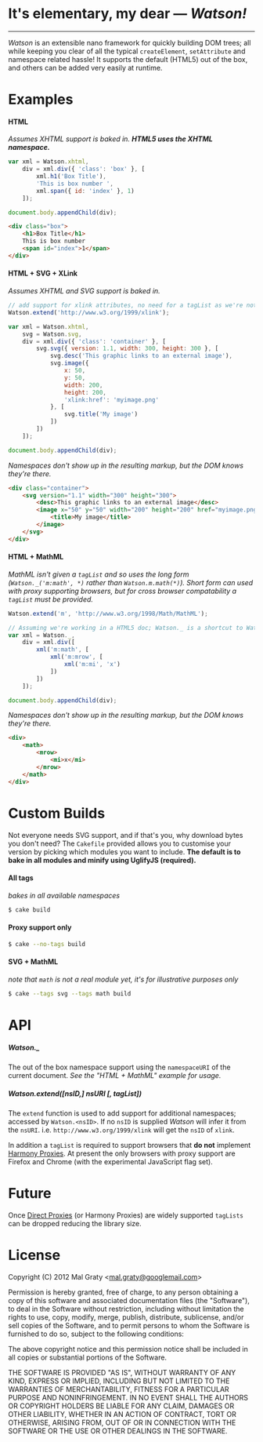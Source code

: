 # It's elementary, my dear &mdash; _Watson!_
---

_Watson_ is an extensible nano framework for quickly building DOM trees; all while keeping you clear of all the typical `createElement`, `setAttribute` and namespace related hassle! It supports the default (HTML5) out of the box, and others can be added very easily at runtime.

# Examples

#### HTML

_Assumes XHTML support is baked in. **HTML5 uses the XHTML namespace.**_

```js
var xml = Watson.xhtml,
    div = xml.div({ 'class': 'box' }, [
        xml.h1('Box Title'),
        'This is box number ',
        xml.span({ id: 'index' }, 1)
    ]);

document.body.appendChild(div);
```

```html
<div class="box">
    <h1>Box Title</h1>
    This is box number
    <span id="index">1</span>
</div>
```

#### HTML + SVG + XLink

_Assumes XHTML and SVG support is baked in._

```js
// add support for xlink attributes, no need for a tagList as we're not using Watson.xlink
Watson.extend('http://www.w3.org/1999/xlink');

var xml = Watson.xhtml,
    svg = Watson.svg,
    div = xml.div({ 'class': 'container' }, [
        svg.svg({ version: 1.1, width: 300, height: 300 }, [
            svg.desc('This graphic links to an external image'),
            svg.image({
                x: 50,
                y: 50,
                width: 200,
                height: 200,
                'xlink:href': 'myimage.png'
            }, [
                svg.title('My image')
            ])
        ])
    ]);

document.body.appendChild(div);
```

_Namespaces don't show up in the resulting markup, but the DOM knows they're there._

```html
<div class="container">
    <svg version="1.1" width="300" height="300">
        <desc>This graphic links to an external image</desc>
        <image x="50" y="50" width="200" height="200" href="myimage.png">
            <title>My image</title>
        </image>
    </svg>
</div>
```

#### HTML + MathML

_MathML isn't given a `tagList` and so uses the long form (`Watson._('m:math', *)` rather than `Watson.m.math(*)`). Short form can used with proxy supporting browsers, but for cross browser compatability a `tagList` must be provided._

```js
Watson.extend('m', 'http://www.w3.org/1998/Math/MathML');

// Assuming we're working in a HTML5 doc; Watson._ is a shortcut to Watson.xhtml
var xml = Watson._,
    div = xml.div([
        xml('m:math', [
            xml('m:mrow', [
                xml('m:mi', 'x')
            ])
        ])
    ]);

document.body.appendChild(div);
```

_Namespaces don't show up in the resulting markup, but the DOM knows they're there._

```html
<div>
    <math>
        <mrow>
            <mi>x</mi>
        </mrow>
    </math>
</div>
```

# Custom Builds

Not everyone needs SVG support, and if that's you, why download bytes you don't need? The `Cakefile` provided allows you to customise your version by picking which modules you want to include. **The default is to bake in all modules and minify using UglifyJS (required).**

#### All tags

_bakes in all available namespaces_

```sh
$ cake build
```

#### Proxy support only

```sh
$ cake --no-tags build
```

#### SVG + MathML

_note that `math` is not a real module yet, it's for illustrative purposes only_

```sh
$ cake --tags svg --tags math build
```

# API

##### Watson._

The out of the box namespace support using the `namespaceURI` of the current document. _See the "HTML + MathML" example for usage._

##### Watson.extend([nsID,] nsURI [, tagList])

The `extend` function is used to add support for additional namespaces; accessed by `Watson.<nsID>`. If no `nsID` is supplied _Watson_ will infer it from the `nsURI`. i.e. `http://www.w3.org/1999/xlink` will get the `nsID` of `xlink`.

In addition a `tagList` is required to support browsers that **do not** implement [Harmony Proxies](http://wiki.ecmascript.org/doku.php?id=harmony:proxies). At present the only browsers with proxy support are Firefox and Chrome (with the experimental JavaScript flag set).

# Future

Once [Direct Proxies](http://wiki.ecmascript.org/doku.php?id=harmony:direct_proxies) (or Harmony Proxies) are widely supported `tagLists` can be dropped reducing the library size.

# License

Copyright (C) 2012 Mal Graty &lt;mal.graty@googlemail.com&gt;

Permission is hereby granted, free of charge, to any person obtaining a copy
of this software and associated documentation files (the "Software"), to deal
in the Software without restriction, including without limitation the rights
to use, copy, modify, merge, publish, distribute, sublicense, and/or sell
copies of the Software, and to permit persons to whom the Software is
furnished to do so, subject to the following conditions:

The above copyright notice and this permission notice shall be included in
all copies or substantial portions of the Software.

THE SOFTWARE IS PROVIDED "AS IS", WITHOUT WARRANTY OF ANY KIND, EXPRESS OR
IMPLIED, INCLUDING BUT NOT LIMITED TO THE WARRANTIES OF MERCHANTABILITY,
FITNESS FOR A PARTICULAR PURPOSE AND NONINFRINGEMENT. IN NO EVENT SHALL THE
AUTHORS OR COPYRIGHT HOLDERS BE LIABLE FOR ANY CLAIM, DAMAGES OR OTHER
LIABILITY, WHETHER IN AN ACTION OF CONTRACT, TORT OR OTHERWISE, ARISING FROM,
OUT OF OR IN CONNECTION WITH THE SOFTWARE OR THE USE OR OTHER DEALINGS IN
THE SOFTWARE.